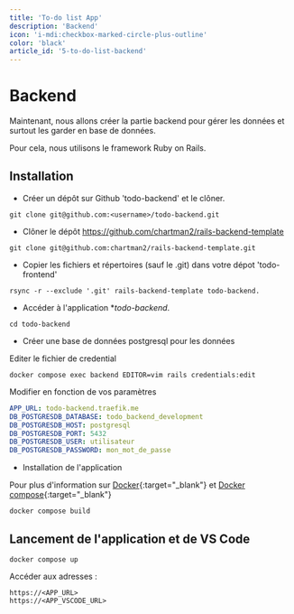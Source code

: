 ```yaml
---
title: 'To-do list App'
description: 'Backend'
icon: 'i-mdi:checkbox-marked-circle-plus-outline'
color: 'black'
article_id: '5-to-do-list-backend'
---
```



# Backend 

Maintenant, nous allons créer la partie backend pour gérer les données et surtout les garder en base de données.

Pour cela, nous utilisons le framework Ruby on Rails.

## Installation

* Créer un dépôt sur Github 'todo-backend' et le clôner.


```shell
git clone git@github.com:<username>/todo-backend.git
```
 
* Clôner le dépôt https://github.com/chartman2/rails-backend-template

```shell
git clone git@github.com:chartman2/rails-backend-template.git
```
* Copier les fichiers et répertoires (sauf le .git) dans votre dépot 'todo-frontend'

```shell
rsync -r --exclude '.git' rails-backend-template todo-backend.
```

* Accéder à l'application **todo-backend*.

```shell
cd todo-backend
```

* Créer une base de données postgresql pour les données 

Editer le fichier de credential


```shell
docker compose exec backend EDITOR=vim rails credentials:edit
```

Modifier en fonction de vos paramètres

```yml
APP_URL: todo-backend.traefik.me
DB_POSTGRESDB_DATABASE: todo_backend_development
DB_POSTGRESDB_HOST: postgresql
DB_POSTGRESDB_PORT: 5432
DB_POSTGRESDB_USER: utilisateur
DB_POSTGRESDB_PASSWORD: mon_mot_de_passe
```


* Installation de l'application

Pour plus d'information sur [Docker](/blog/article/1-docker-description){:target="_blank"}
et [Docker compose](/blog/article/2-docker-compose-description){:target="_blank"}


```shell
docker compose build 
```

## Lancement de l'application et de VS Code


```shell
docker compose up
```


Accéder aux adresses :

```shell
https://<APP_URL>
https://<APP_VSCODE_URL>
```
